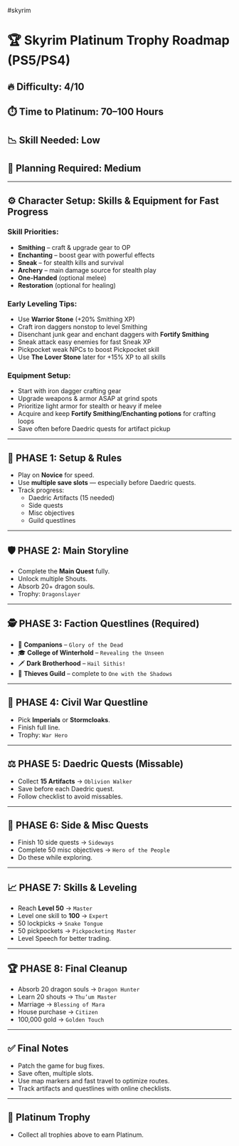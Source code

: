 #skyrim
# 🏆 Skyrim Platinum Trophy Roadmap (PS5/PS4)

## 🔥 Difficulty: 4/10  
## ⏱️ Time to Platinum: 70–100 Hours  
## 📉 Skill Needed: Low  
## 🧠 Planning Required: Medium  

---

## ⚙️ Character Setup: Skills & Equipment for Fast Progress

### Skill Priorities:
- **Smithing** – craft & upgrade gear to OP  
- **Enchanting** – boost gear with powerful effects  
- **Sneak** – for stealth kills and survival  
- **Archery** – main damage source for stealth play  
- **One-Handed** (optional melee)  
- **Restoration** (optional for healing)

### Early Leveling Tips:
- Use **Warrior Stone** (+20% Smithing XP)  
- Craft iron daggers nonstop to level Smithing  
- Disenchant junk gear and enchant daggers with **Fortify Smithing**  
- Sneak attack easy enemies for fast Sneak XP  
- Pickpocket weak NPCs to boost Pickpocket skill  
- Use **The Lover Stone** later for +15% XP to all skills

### Equipment Setup:
- Start with iron dagger crafting gear  
- Upgrade weapons & armor ASAP at grind spots  
- Prioritize light armor for stealth or heavy if melee  
- Acquire and keep **Fortify Smithing/Enchanting potions** for crafting loops  
- Save often before Daedric quests for artifact pickup

---

## 🧩 PHASE 1: Setup & Rules

- Play on **Novice** for speed.  
- Use **multiple save slots** — especially before Daedric quests.  
- Track progress:  
  - Daedric Artifacts (15 needed)  
  - Side quests  
  - Misc objectives  
  - Guild questlines

---

## 🛡️ PHASE 2: Main Storyline

- Complete the **Main Quest** fully.  
- Unlock multiple Shouts.  
- Absorb 20+ dragon souls.  
- Trophy: `Dragonslayer`

---

## 🕵️ PHASE 3: Faction Questlines (Required)

- 🐺 **Companions** – `Glory of the Dead`  
- 🎓 **College of Winterhold** – `Revealing the Unseen`  
- 🗡️ **Dark Brotherhood** – `Hail Sithis!`  
- 🧤 **Thieves Guild** – complete to `One with the Shadows`

---

## 🏰 PHASE 4: Civil War Questline

- Pick **Imperials** or **Stormcloaks**.  
- Finish full line.  
- Trophy: `War Hero`

---

## ⚖️ PHASE 5: Daedric Quests (Missable)

- Collect **15 Artifacts** → `Oblivion Walker`  
- Save before each Daedric quest.  
- Follow checklist to avoid missables.

---

## 🧱 PHASE 6: Side & Misc Quests

- Finish 10 side quests → `Sideways`  
- Complete 50 misc objectives → `Hero of the People`  
- Do these while exploring.

---

## 📈 PHASE 7: Skills & Leveling

- Reach **Level 50** → `Master`  
- Level one skill to **100** → `Expert`  
- 50 lockpicks → `Snake Tongue`  
- 50 pickpockets → `Pickpocketing Master`  
- Level Speech for better trading.

---

## 🏆 PHASE 8: Final Cleanup

- Absorb 20 dragon souls → `Dragon Hunter`  
- Learn 20 shouts → `Thu’um Master`  
- Marriage → `Blessing of Mara`  
- House purchase → `Citizen`  
- 100,000 gold → `Golden Touch`

---

## ✅ Final Notes

- Patch the game for bug fixes.  
- Save often, multiple slots.  
- Use map markers and fast travel to optimize routes.  
- Track artifacts and questlines with online checklists.

---

## 🏁 Platinum Trophy

- Collect all trophies above to earn Platinum.
